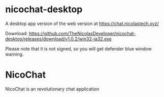 # nicochat-desktop

A desktop app version of the web version at https://chat.nicolastech.xyz/


Download: 
https://github.com/TheNicolasDeveloper/nicochat-desktop/releases/download/v1.0.2/win32-ia32.exe

Please note that it is not signed, so you will get defender blue window warning.


# NicoChat
NicoChat is an revolutionary chat application
